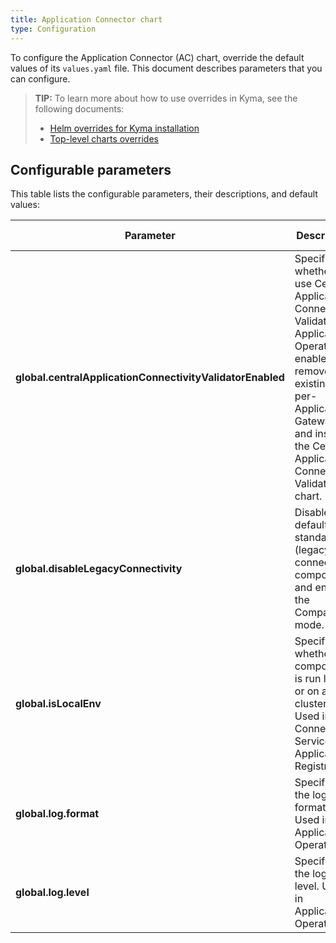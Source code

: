 ```yaml
---
title: Application Connector chart
type: Configuration
---
```


To configure the Application Connector (AC) chart, override the default values of its `values.yaml` file. This document describes parameters that you can configure.

>**TIP:** To learn more about how to use overrides in Kyma, see the following documents:
>* [Helm overrides for Kyma installation](/root/kyma/#configuration-helm-overrides-for-kyma-installation)
>* [Top-level charts overrides](/root/kyma/#configuration-helm-overrides-for-kyma-installation-top-level-charts-overrides)

## Configurable parameters

This table lists the configurable parameters, their descriptions, and default values:

| Parameter | Description | Default value |
|-----------|-------------|---------------|
| **global.centralApplicationConnectivityValidatorEnabled** | Specifies whether to use Central Application Connectivity Validator for Application Operator. If enabled, it removes the existing per-Application Gateways and installs the Central Application Connectivity Validator chart. | `true` |
| **global.disableLegacyConnectivity** | Disables the default standalone (legacy) connectivity components and enables the Compass mode. | `false` |
| **global.isLocalEnv** | Specifies whether the component is run locally or on a cluster. Used in Connector Service and Application Registry. | `false` |
| **global.log.format** | Specifies the logging format. Used in Application Operator. | `json` |
| **global.log.level** | Specifies the logging level. Used in Application Operator. | `warn` |